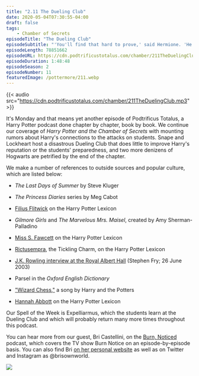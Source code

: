 ```yaml
---
title: "2.11 The Dueling Club"
date: 2020-05-04T07:30:55-04:00
draft: false
tags:
    - Chamber of Secrets
episodeTitle: "The Dueling Club"
episodeSubtitle: "'You'll find that hard to prove,' said Hermione. 'He lived about a thousand years ago; for all we know, you could be.'"
episodeLength: 78851662
episodeURL: https://cdn.podtrificustotalus.com/chamber/211TheDuelingClub.mp3
episodeDuration: 1:48:48
episodeSeason: 2
episodeNumber: 11
featuredImage: /pottermore/211.webp
---
```


{{< audio src="https://cdn.podtrificustotalus.com/chamber/211TheDuelingClub.mp3" >}}

It's Monday and that means yet another episode of Podtrificus Totalus, a Harry Potter podcast done chapter by chapter, book by book. We continue our coverage of *Harry Potter and the Chamber of Secrets* with mounting rumors about Harry's connections to the attacks on students. Snape and Lockheart host a disastrous Dueling Club that does little to improve Harry's reputation or the students' preparedness, and two more denizens of Hogwarts are petrified by the end of the chapter.

We make a number of references to outside sources and popular culture, which are listed below:

- *The Last Days of Summer* by Steve Kluger

- *The Princess Diaries* series by Meg Cabot

- [Filius Flitwick](https://www.hp-lexicon.org/character/filius-flitwick/) on the Harry Potter Lexicon

- *Gilmore Girls* and *The Marvelous Mrs. Maisel*, created by Amy Sherman-Palladino

- [Miss S. Fawcett](https://www.hp-lexicon.org/character/fawcett-family/miss-s-fawcett/) on the Harry Potter Lexicon

- [Rictusempra](https://www.hp-lexicon.org/magic/tickling-charm/), the Tickling Charm, on the Harry Potter Lexicon

- [J.K. Rowling interview at the Royal Albert Hall](http://www.accio-quote.org/articles/2003/0626-alberthall-fry.htm) (Stephen Fry; 26 June 2003)

- Parsel in the *Oxford English Dictionary*

- ["Wizard Chess,"](https://harryandthepotters.bandcamp.com/track/wizard-chess) a song by Harry and the Potters

- [Hannah Abbott](https://www.hp-lexicon.org/character/abbott-family/hannah-abbott/) on the Harry Potter Lexicon

Our Spell of the Week is Expelliarmus, which the students learn at the Dueling Club and which will probably return many more times throughout this podcast.

You can hear more from our guest, Bri Castellini, on the [Burn, Noticed](https://twitter.com/burnnoticedpod) podcast, which covers the TV show Burn Notice on an episode-by-episode basis. You can also find Bri [on her personal website](http://bricastellini.com/) as well as on Twitter and Instagram as @brisownworld.

<img class="chapterArt" src="/chapter/211.webp" />
